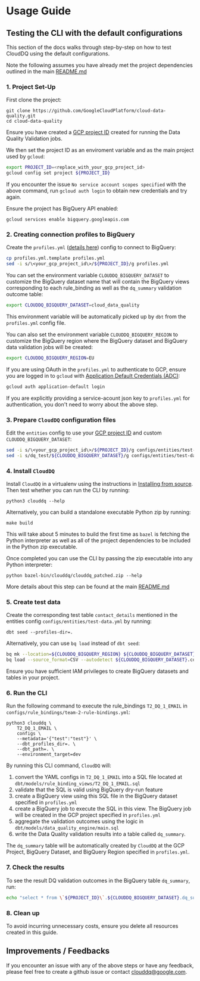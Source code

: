 # Usage Guide

## Testing the CLI with the default configurations

This section of the docs walks through step-by-step on how to test CloudDQ using the default configurations.

Note the following assumes you have already met the project dependencies outlined in the main [README.md](../README.md#installing)

### 1. Project Set-Up

First clone the project:
```
git clone https://github.com/GoogleCloudPlatform/cloud-data-quality.git
cd cloud-data-quality
```

Ensure you have created a [GCP project ID](https://cloud.google.com/resource-manager/docs/creating-managing-projects#before_you_begin) created for running the Data Quality Validation jobs. 

We then set the project ID as an enviroment variable and as the main project used by `gcloud`:
```bash
export PROJECT_ID=<replace_with_your_gcp_project_id>
gcloud config set project ${PROJECT_ID}
```

If you encounter the issue `No service account scopes specified` with the above command, run  `gcloud auth login` to obtain new credentials and try again.

Ensure the project has BigQuery API enabled:
```
gcloud services enable bigquery.googleapis.com
```

### 2. Creating connection profiles to BigQuery

Create the `profiles.yml` ([details here](../README.md#setting-up-`dbt`)) config to connect to BigQuery:
```bash
cp profiles.yml.template profiles.yml
sed -i s/\<your_gcp_project_id\>/${PROJECT_ID}/g profiles.yml
```

You can set the environment variable `CLOUDDQ_BIGQUERY_DATASET` to customize the BigQuery dataset name that will contain the BigQuery views corresponding to each rule_binding as well as the `dq_summary` validation outcome table:
```bash
export CLOUDDQ_BIGQUERY_DATASET=cloud_data_quality
```

This environment variable will be automatically picked up by `dbt` from the `profiles.yml` config file.

You can also set the environment variable `CLOUDDQ_BIGQUERY_REGION` to customize the BigQuery region where the BigQuery dataset and BigQuery data validation jobs will be created:
```bash
export CLOUDDQ_BIGQUERY_REGION=EU
```

If you are using OAuth in the `profiles.yml` to authenticate to GCP, ensure you are logged in to `gcloud` with [Application Default Credentials (ADC)](https://cloud.google.com/docs/authentication/production):
```bash
gcloud auth application-default login
```

If you are explicitly providing a service-acount json key to `profiles.yml` for authentication, you don't need to worry about the above step.

### 3. Prepare `CloudDQ` configuration files

Edit the `entities` config to use your [GCP project ID](https://cloud.google.com/resource-manager/docs/creating-managing-projects#before_you_begin) and custom `CLOUDDQ_BIGQUERY_DATASET`:
```bash
sed -i s/\<your_gcp_project_id\>/${PROJECT_ID}/g configs/entities/test-data.yml
sed -i s/dq_test/${CLOUDDQ_BIGQUERY_DATASET}/g configs/entities/test-data.yml
```

### 4. Install `CloudDQ`

Install `CloudDQ` in a virtualenv using the instructions in [Installing from source](../README.md#installing-from-source). Then test whether you can run the CLI by running:
```
python3 clouddq --help
```

Alternatively, you can build a standalone executable Python zip by running:
```
make build
```

This will take about 5 minutes to build the first time as `bazel` is fetching the Python interpreter as well as all of the project dependencies to be included in the Python zip executable.

Once completed you can use the CLI by passing the zip executable into any Python interpreter:
```
python bazel-bin/clouddq/clouddq_patched.zip --help
```

More details about this step can be found at the main [README.md](../README.md#build-a-self-contained-python-executable-with-bazel)

### 5. Create test data

Create the corresponding test table `contact_details` mentioned in the entities config `configs/entities/test-data.yml` by running:
```
dbt seed --profiles-dir=.
```

Alternatively, you can use `bq load` instead of `dbt seed`:
```bash
bq mk --location=${CLOUDDQ_BIGQUERY_REGION} ${CLOUDDQ_BIGQUERY_DATASET}
bq load --source_format=CSV --autodetect ${CLOUDDQ_BIGQUERY_DATASET}.contact_details dbt/data/contact_details.csv
```

Ensure you have sufficient IAM privileges to create BigQuery datasets and tables in your project.

### 6. Run the CLI

Run the following command to execute the rule_bindings `T2_DQ_1_EMAIL` in `configs/rule_bindings/team-2-rule-bindings.yml`:
```
python3 clouddq \
    T2_DQ_1_EMAIL \
    configs \
    --metadata='{"test":"test"}' \
    --dbt_profiles_dir=. \
    --dbt_path=. \
    --environment_target=dev
```

By running this CLI command, `CloudDQ` will:
1. convert the YAML configs in `T2_DQ_1_EMAIL` into a SQL file located at `dbt/models/rule_binding_views/T2_DQ_1_EMAIL.sql`
2. validate that the SQL is valid using BigQuery dry-run feature
3. create a BigQuery view using this SQL file in the BigQuery dataset specified in `profiles.yml`
4. create a BigQuery job to execute the SQL in this view. The BigQuery job will be created in the GCP project specified in `profiles.yml`
5. aggregate the validation outcomes using the logic in `dbt/models/data_quality_engine/main.sql`
6. write the Data Quality validation results into a table called `dq_summary`.

The `dq_summary` table will be automatically created by `CloudDQ` at the GCP Project, BigQuery Dataset, and BigQuery Region specified in `profiles.yml`.

### 7. Check the results

To see the result DQ validation outcomes in the BigQuery table `dq_summary`, run:
```bash
echo "select * from \`${PROJECT_ID}\`.${CLOUDDQ_BIGQUERY_DATASET}.dq_summary" | bq query --location=${CLOUDDQ_BIGQUERY_REGION} --nouse_legacy_sql --format=json
```

### 8. Clean up

To avoid incurring unnecessary costs, ensure you delete all resources created in this guide.

## Improvements / Feedbacks

If you encounter an issue with any of the above steps or have any feedback, please feel free to create a github issue or contact clouddq@google.com.
